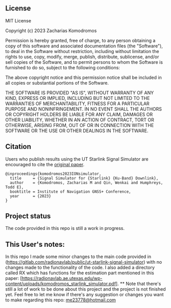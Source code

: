 ## License
MIT License

Copyright (c) 2023 Zacharias Komodromos

Permission is hereby granted, free of charge, to any person obtaining a copy
of this software and associated documentation files (the "Software"), to deal
in the Software without restriction, including without limitation the rights
to use, copy, modify, merge, publish, distribute, sublicense, and/or sell
copies of the Software, and to permit persons to whom the Software is
furnished to do so, subject to the following conditions:

The above copyright notice and this permission notice shall be included in all
copies or substantial portions of the Software.

THE SOFTWARE IS PROVIDED "AS IS", WITHOUT WARRANTY OF ANY KIND, EXPRESS OR
IMPLIED, INCLUDING BUT NOT LIMITED TO THE WARRANTIES OF MERCHANTABILITY,
FITNESS FOR A PARTICULAR PURPOSE AND NONINFRINGEMENT. IN NO EVENT SHALL THE
AUTHORS OR COPYRIGHT HOLDERS BE LIABLE FOR ANY CLAIM, DAMAGES OR OTHER
LIABILITY, WHETHER IN AN ACTION OF CONTRACT, TORT OR OTHERWISE, ARISING FROM,
OUT OF OR IN CONNECTION WITH THE SOFTWARE OR THE USE OR OTHER DEALINGS IN THE
SOFTWARE.

## Citation

Users who publish results using the UT Starlink Signal Simulator are encouraged to cite the [original paper](https://radionavlab.ae.utexas.edu/wp-content/uploads/komodromos_starlink_simulator.pdf).


~~~
@inproceedings{komodromos2023IONsimulator,
  title     = {Signal Simulator for {Starlink} {Ku-Band} Downlink},
  author    = {Komodromos, Zacharias M and Qin, Wenkai and Humphreys, Todd E},
  booktitle = Institute of Navigation GNSS+ Conference,
  year      = {2023}
}
~~~

## Project status
The code provided in this repo is still a work in progress.

## This User's notes:
In this repo I made some minor changes to the main code provided in (https://gitlab.com/radionavlab/public/ut-starlink-signal-simulator) with no changes made to the functionality of the code.
I also added a directory called RX which has functions for the estimation part mentioned in this paper: [https://radionavlab.ae.utexas.edu/wp-content/uploads/komodromos_starlink_simulator.pdf].
** Note that there's still a lot of work to be done about this project and the project is not finished yet.
Feel free to let me know if there's any suggestion or changes you want to make regarding this repo: me23778@hotmail.com
